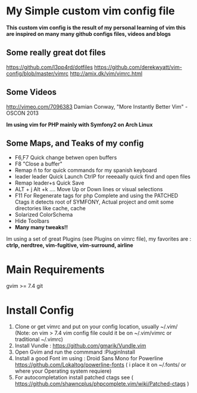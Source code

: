 
My Simple custom vim config file 
==================================================

 **This custom vim config is the result of my personal learning of vim this are inspired on many many github configs files, videos and blogs**

 Some really great dot files
------------------------------
 https://github.com/l3pp4rd/dotfiles
 https://github.com/derekwyatt/vim-config/blob/master/vimrc
 http://amix.dk/vim/vimrc.html

 Some Videos 
------------------------------
 http://vimeo.com/7096383
 Damian Conway, "More Instantly Better Vim" - OSCON 2013

 **Im using vim for PHP mainly with Symfony2  on Arch Linux**

 Some Maps, and Teaks of my config 
------------------------------
* F6,F7  Quick change betwen open buffers   
* F8 "Close a buffer" 
* Remap ñ to <leader> for quick commands for my spanish keyboard 
* leader leader  Quick Launch CtrlP for reeeaally quick find and open files
* Remap leader+s Quick Save
* ALT + j  Alt +k ....  Move Up or Down  lines or visual selections 
* F11 For Regenerate tags for php Complete and using the PATCHED Ctags it detects root of SYMFONY, Actual project and omit some  directories like cache, cache
* Solarized ColorSchema
* Hide Toolbars
* **Many many tweaks!!**

 Im using a set of great Plugins (see Plugins on vimrc file), my favorites are :
 **ctrlp, nerdtree, vim-fugitive, vim-surround, airline**


Main Requirements 
==================================================

gvim >= 7.4
git

Install Config
==================================================
1. Clone or get vimrc and put on your config location, usually ~/.vim/ 
(Note: on vim > 7.4  vim config file could it be on ~/.vim/vimrc or traditional  ~/.vimrc)
2. Install Vundle : https://github.com/gmarik/Vundle.vim 
3. Open Gvim and run the commmand  :PluginInstall
4. Install a good Font im using : Droid Sans Mono for Powerline 
   https://github.com/Lokaltog/powerline-fonts ( i place it on   ~/.fonts/  or where your Operating system requiere)
5. For autocompletation install patched ctags see  ( https://github.com/shawncplus/phpcomplete.vim/wiki/Patched-ctags )


